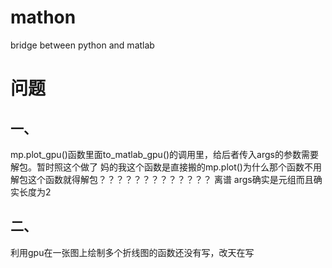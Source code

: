 # mathon
bridge between python and matlab

# 问题
## 一、
mp.plot_gpu()函数里面to_matlab_gpu()的调用里，给后者传入args的参数需要解包。暂时照这个做了
妈的我这个函数是直接搬的mp.plot()为什么那个函数不用解包这个函数就得解包？？？？？？？？？？？？？
离谱
args确实是元组而且确实长度为2
## 二、
利用gpu在一张图上绘制多个折线图的函数还没有写，改天在写

